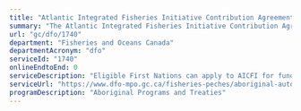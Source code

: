 ```yaml
---
title: "Atlantic Integrated Fisheries Initiative Contribution Agreements"
summary: "The Atlantic Integrated Fisheries Initiative Contribution Agreements service from Fisheries and Oceans Canada is not available end-to-end online, according to the GC Service Inventory."
url: "gc/dfo/1740"
department: "Fisheries and Oceans Canada"
departmentAcronym: "dfo"
serviceId: "1740"
onlineEndtoEnd: 0
serviceDescription: "Eligible First Nations can apply to AICFI for funding (contribution agreement) to manage capacity building project/activities approved by the Department, to ensure the long-term sustainability of their Aboriginal commercial fishing enterprises."
serviceUrl: "https://www.dfo-mpo.gc.ca/fisheries-peches/aboriginal-autochtones/aicfi-ipcia/index-eng.html"
programDescription: "Aboriginal Programs and Treaties"
---
```

